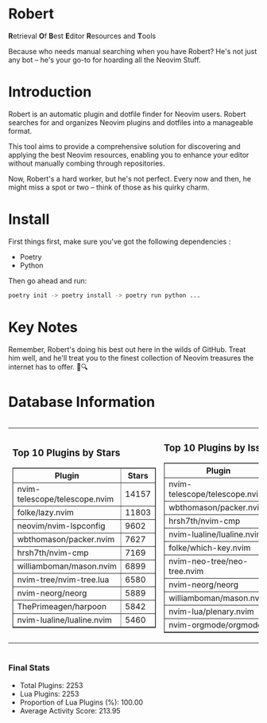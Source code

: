 # Robert

**R**etrieval
**O**f
**B**est
**E**ditor
**R**esources and
**T**ools

Because who needs manual searching when you have Robert?
He's not just any bot – he's your go-to for hoarding all the Neovim Stuff.

# Introduction
Robert is an automatic plugin and dotfile finder for Neovim users. Robert searches for and organizes Neovim plugins and dotfiles into a manageable format.

This tool aims to provide a comprehensive solution for discovering and applying the best Neovim resources, enabling you to enhance your editor without manually combing through repositories.

Now, Robert's a hard worker, but he's not perfect. Every now and then, he might miss a spot or two – think of those as his quirky charm. 

# Install
 First things first, make sure you've got the following dependencies :
  - Poetry 
  - Python 

Then go ahead and run:

```bash
poetry init -> poetry install -> poetry run python ...
```
# Key Notes

Remember, Robert's doing his best out here in the wilds of GitHub. Treat him well, and he'll treat you to the finest collection of Neovim treasures the internet has to offer. 🎩🔍


# Database Information

<div style='display:flex;flex-direction:row;justify-content:space-between;'><table><tr><td><h3>Top 10 Plugins by Stars</h3><table border="1"><tr><th>Plugin</th><th>Stars</th></tr><tr><td>nvim-telescope/telescope.nvim</td><td>14157</td></tr><tr><td>folke/lazy.nvim</td><td>11803</td></tr><tr><td>neovim/nvim-lspconfig</td><td>9602</td></tr><tr><td>wbthomason/packer.nvim</td><td>7627</td></tr><tr><td>hrsh7th/nvim-cmp</td><td>7169</td></tr><tr><td>williamboman/mason.nvim</td><td>6899</td></tr><tr><td>nvim-tree/nvim-tree.lua</td><td>6580</td></tr><tr><td>nvim-neorg/neorg</td><td>5889</td></tr><tr><td>ThePrimeagen/harpoon</td><td>5842</td></tr><tr><td>nvim-lualine/lualine.nvim</td><td>5460</td></tr></table></td><td><h3>Top 10 Plugins by Issues</h3><table border="1"><tr><th>Plugin</th><th>Issues</th></tr><tr><td>nvim-telescope/telescope.nvim</td><td>327</td></tr><tr><td>wbthomason/packer.nvim</td><td>305</td></tr><tr><td>hrsh7th/nvim-cmp</td><td>235</td></tr><tr><td>nvim-lualine/lualine.nvim</td><td>194</td></tr><tr><td>folke/which-key.nvim</td><td>191</td></tr><tr><td>nvim-neo-tree/neo-tree.nvim</td><td>184</td></tr><tr><td>nvim-neorg/neorg</td><td>168</td></tr><tr><td>williamboman/mason.nvim</td><td>158</td></tr><tr><td>nvim-lua/plenary.nvim</td><td>121</td></tr><tr><td>nvim-orgmode/orgmode</td><td>100</td></tr></table></td><td><h3>Top 10 Plugins by Forks</h3><table border="1"><tr><th>Plugin</th><th>Forks</th></tr><tr><td>neovim/nvim-lspconfig</td><td>2006</td></tr><tr><td>nvim-telescope/telescope.nvim</td><td>775</td></tr><tr><td>nvim-tree/nvim-tree.lua</td><td>596</td></tr><tr><td>nvim-lualine/lualine.nvim</td><td>446</td></tr><tr><td>hrsh7th/nvim-cmp</td><td>351</td></tr><tr><td>folke/tokyonight.nvim</td><td>348</td></tr><tr><td>ThePrimeagen/harpoon</td><td>343</td></tr><tr><td>jackMort/ChatGPT.nvim</td><td>297</td></tr><tr><td>nvimdev/lspsaga.nvim</td><td>280</td></tr><tr><td>folke/lazy.nvim</td><td>273</td></tr></table></td></tr></table></div>

### Final Stats
- Total Plugins: 2253
- Lua Plugins: 2253
- Proportion of Lua Plugins (%): 100.00
- Average Activity Score: 213.95

